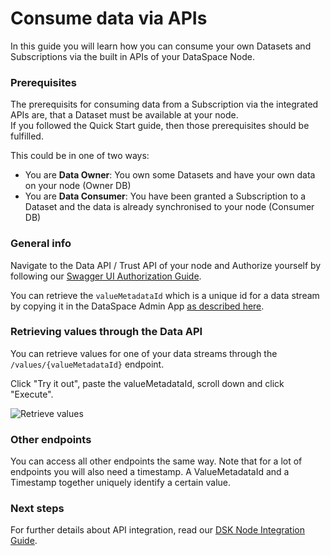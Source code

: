 # Consume data via APIs

In this guide you will learn how you can consume your own Datasets and Subscriptions via the built in APIs of your DataSpace Node.

### Prerequisites

The prerequisits for consuming data from a Subscription via the integrated APIs are, that a Dataset must be available at your node. <br />
If you followed the Quick Start guide, then those prerequisites should be fulfilled.

This could be in one of two ways:

- You are **Data Owner**: You own some Datasets and have your own data on your node (Owner DB)
- You are **Data Consumer**: You have been granted a Subscription to a Dataset and the data is already synchronised to your node (Consumer DB)

### General info

Navigate to the Data API / Trust API of your node and Authorize yourself by following our [Swagger UI Authorization Guide](../../integration/node/swagger-ui-authorization.md).

You can retrieve the `valueMetadataId` which is a unique id for a data stream by copying it in the DataSpace Admin App [as described here](../../create-dataset/#successful-creation-of-the-dataset).

### Retrieving values through the Data API

You can retrieve values for one of your data streams through the `/values/{valueMetadataId}` endpoint.

Click "Try it out", paste the valueMetadataId, scroll down and click "Execute".

![Retrieve values](./img/retrieve-values.png)

### Other endpoints

You can access all other endpoints the same way. Note that for a lot of endpoints you will also need a timestamp. A ValueMetadataId and a Timestamp together uniquely identify a certain value.

### Next steps

For further details about API integration, read our [DSK Node Integration Guide](../../integration/node/overview.md).
